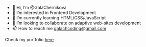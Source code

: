 - 👋 Hi, I’m @GalaChernikova
- 👀 I’m interested in Frontend Development
- 🌱 I’m currently learning HTML/CSS/JavaScript
- 💞️ I’m looking to collaborate on adaptive web-sites development
- 📫 How to reach me galachcoding@gmail.com

Check my portfolio [here](https://galachernikova.github.io/portfolio/)

<!---
GalaChernikova/GalaChernikova is a ✨ special ✨ repository because its `README.md` (this file) appears on your GitHub profile.
You can click the Preview link to take a look at your changes.
--->
